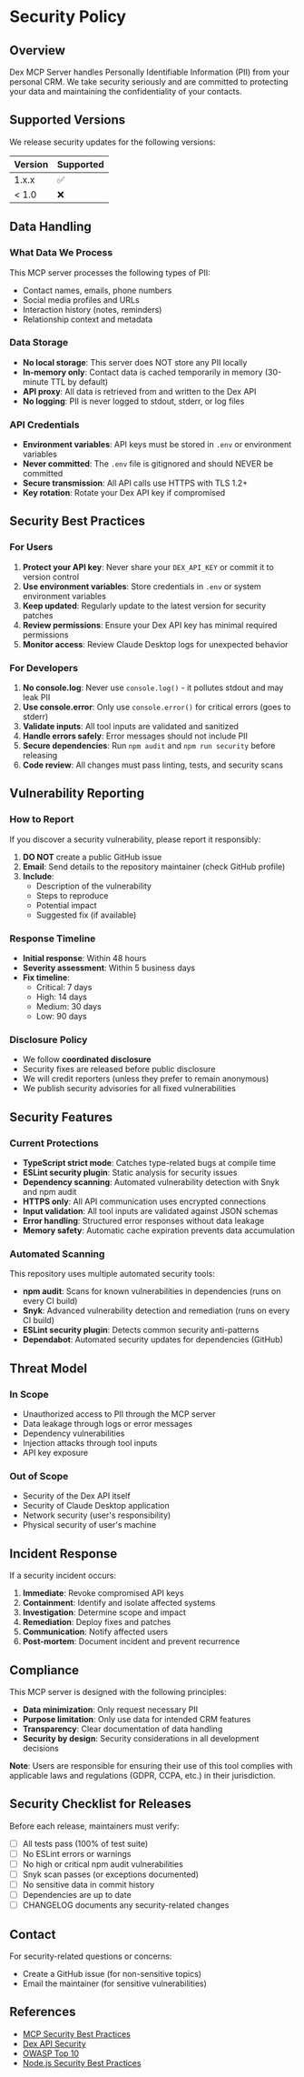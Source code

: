 # Security Policy

## Overview

Dex MCP Server handles Personally Identifiable Information (PII) from your personal CRM. We take security seriously and are committed to protecting your data and maintaining the confidentiality of your contacts.

## Supported Versions

We release security updates for the following versions:

| Version | Supported          |
| ------- | ------------------ |
| 1.x.x   | :white_check_mark: |
| < 1.0   | :x:                |

## Data Handling

### What Data We Process

This MCP server processes the following types of PII:

- Contact names, emails, phone numbers
- Social media profiles and URLs
- Interaction history (notes, reminders)
- Relationship context and metadata

### Data Storage

- **No local storage**: This server does NOT store any PII locally
- **In-memory only**: Contact data is cached temporarily in memory (30-minute TTL by default)
- **API proxy**: All data is retrieved from and written to the Dex API
- **No logging**: PII is never logged to stdout, stderr, or log files

### API Credentials

- **Environment variables**: API keys must be stored in `.env` or environment variables
- **Never committed**: The `.env` file is gitignored and should NEVER be committed
- **Secure transmission**: All API calls use HTTPS with TLS 1.2+
- **Key rotation**: Rotate your Dex API key if compromised

## Security Best Practices

### For Users

1. **Protect your API key**: Never share your `DEX_API_KEY` or commit it to version control
2. **Use environment variables**: Store credentials in `.env` or system environment variables
3. **Keep updated**: Regularly update to the latest version for security patches
4. **Review permissions**: Ensure your Dex API key has minimal required permissions
5. **Monitor access**: Review Claude Desktop logs for unexpected behavior

### For Developers

1. **No console.log**: Never use `console.log()` - it pollutes stdout and may leak PII
2. **Use console.error**: Only use `console.error()` for critical errors (goes to stderr)
3. **Validate inputs**: All tool inputs are validated and sanitized
4. **Handle errors safely**: Error messages should not include PII
5. **Secure dependencies**: Run `npm audit` and `npm run security` before releasing
6. **Code review**: All changes must pass linting, tests, and security scans

## Vulnerability Reporting

### How to Report

If you discover a security vulnerability, please report it responsibly:

1. **DO NOT** create a public GitHub issue
2. **Email**: Send details to the repository maintainer (check GitHub profile)
3. **Include**:
   - Description of the vulnerability
   - Steps to reproduce
   - Potential impact
   - Suggested fix (if available)

### Response Timeline

- **Initial response**: Within 48 hours
- **Severity assessment**: Within 5 business days
- **Fix timeline**:
  - Critical: 7 days
  - High: 14 days
  - Medium: 30 days
  - Low: 90 days

### Disclosure Policy

- We follow **coordinated disclosure**
- Security fixes are released before public disclosure
- We will credit reporters (unless they prefer to remain anonymous)
- We publish security advisories for all fixed vulnerabilities

## Security Features

### Current Protections

- **TypeScript strict mode**: Catches type-related bugs at compile time
- **ESLint security plugin**: Static analysis for security issues
- **Dependency scanning**: Automated vulnerability detection with Snyk and npm audit
- **HTTPS only**: All API communication uses encrypted connections
- **Input validation**: All tool inputs are validated against JSON schemas
- **Error handling**: Structured error responses without data leakage
- **Memory safety**: Automatic cache expiration prevents data accumulation

### Automated Scanning

This repository uses multiple automated security tools:

- **npm audit**: Scans for known vulnerabilities in dependencies (runs on every CI build)
- **Snyk**: Advanced vulnerability detection and remediation (runs on every CI build)
- **ESLint security plugin**: Detects common security anti-patterns
- **Dependabot**: Automated security updates for dependencies (GitHub)

## Threat Model

### In Scope

- Unauthorized access to PII through the MCP server
- Data leakage through logs or error messages
- Dependency vulnerabilities
- Injection attacks through tool inputs
- API key exposure

### Out of Scope

- Security of the Dex API itself
- Security of Claude Desktop application
- Network security (user's responsibility)
- Physical security of user's machine

## Incident Response

If a security incident occurs:

1. **Immediate**: Revoke compromised API keys
2. **Containment**: Identify and isolate affected systems
3. **Investigation**: Determine scope and impact
4. **Remediation**: Deploy fixes and patches
5. **Communication**: Notify affected users
6. **Post-mortem**: Document incident and prevent recurrence

## Compliance

This MCP server is designed with the following principles:

- **Data minimization**: Only request necessary PII
- **Purpose limitation**: Only use data for intended CRM features
- **Transparency**: Clear documentation of data handling
- **Security by design**: Security considerations in all development decisions

**Note**: Users are responsible for ensuring their use of this tool complies with applicable laws and regulations (GDPR, CCPA, etc.) in their jurisdiction.

## Security Checklist for Releases

Before each release, maintainers must verify:

- [ ] All tests pass (100% of test suite)
- [ ] No ESLint errors or warnings
- [ ] No high or critical npm audit vulnerabilities
- [ ] Snyk scan passes (or exceptions documented)
- [ ] No sensitive data in commit history
- [ ] Dependencies are up to date
- [ ] CHANGELOG documents any security-related changes

## Contact

For security-related questions or concerns:

- Create a GitHub issue (for non-sensitive topics)
- Email the maintainer (for sensitive vulnerabilities)

## References

- [MCP Security Best Practices](https://modelcontextprotocol.io/docs/security)
- [Dex API Security](https://getdex.com/security)
- [OWASP Top 10](https://owasp.org/www-project-top-ten/)
- [Node.js Security Best Practices](https://nodejs.org/en/docs/guides/security/)
